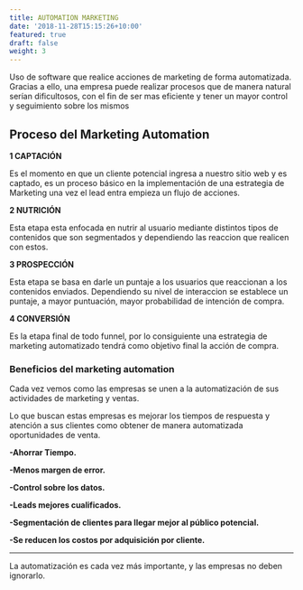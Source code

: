 ```yaml
---
title: AUTOMATION MARKETING
date: '2018-11-28T15:15:26+10:00'
featured: true
draft: false
weight: 3
---
```

Uso de software que realice acciones de marketing de forma automatizada. Gracias a ello, una empresa puede realizar procesos que de manera natural serían dificultosos, con el fin de ser mas eficiente y tener un mayor control y seguimiento sobre los mismos

## **Proceso del Marketing Automation**

**1 CAPTACIÓN**

Es el momento en que un cliente potencial ingresa a nuestro sitio web y es captado, es un proceso básico en la implementación de una estrategia de Marketing una vez el lead entra empieza un flujo de acciones.

**2 NUTRICIÓN**

Esta etapa esta enfocada en nutrir al usuario mediante distintos tipos de contenidos que son segmentados y dependiendo las reaccion que realicen con estos.

**3 PROSPECCIÓN**

Esta etapa se basa en darle un puntaje a los usuarios que reaccionan a los contenidos enviados. Dependiendo su nivel de interaccion se establece un puntaje, a mayor puntuación, mayor probabilidad de intención de compra.

**4 CONVERSIÓN**

Es la etapa final de todo funnel, por lo consiguiente una estrategia de marketing automatizado tendrá como objetivo final la acción de compra.

### **Beneficios del marketing automation**

Cada vez vemos como las empresas se unen a la automatización de sus actividades de marketing y ventas.

Lo que buscan estas empresas es mejorar los tiempos de respuesta y atención a sus clientes como obtener de manera automatizada oportunidades de venta.

**-Ahorrar Tiempo.**

**-Menos margen de error.**

**-Control sobre los datos.**

**-Leads mejores cualificados.**

**-Segmentación de clientes para llegar mejor al público potencial.**

**-Se reducen los costos por adquisición por cliente.**

***

La automatización es cada vez más importante, y las empresas no deben ignorarlo.
